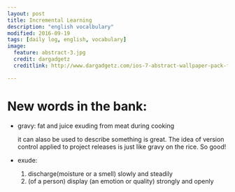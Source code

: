 ```yaml
---
layout: post
title: Incremental Learning
description: "english vocalbulary"
modified: 2016-09-19
tags: [daily log, english, vocabulary]
image:
  feature: abstract-3.jpg
  credit: dargadgetz
  creditlink: http://www.dargadgetz.com/ios-7-abstract-wallpaper-pack-for-iphone-5-and-ipod-touch-retina/

---
```

# New words in the bank:

* gravy:
	fat and juice exuding from meat during cooking

	it can alaso be used to describe something is great. The idea of version control applied to project releases is just like gravy on the rice. So good!
 * exude:
 	1. discharge(moisture or a smell) slowly and steadily
 	2. (of a person) display (an emotion or quality) strongly and openly